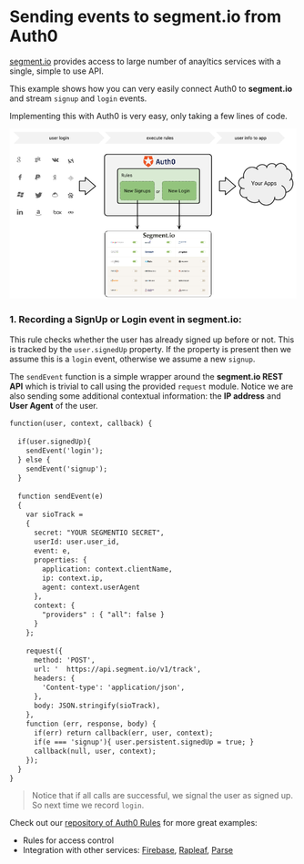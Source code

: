 # Sending events to segment.io from Auth0

[segment.io](http://segment.io/features) provides access to large number of anayltics services with a single, simple to use API. 

This example shows how you can very easily connect Auth0 to __segment.io__ and stream `signup` and `login` events. 

Implementing this with Auth0 is very easy, only taking a few lines of code.

![](media/articles/tutorials/segment-io-dataflow.png)

### 1. Recording a __SignUp__ or __Login__ event in segment.io:

This rule checks whether the user has already signed up before or not. This is tracked by the `user.signedUp` property. If the property is present then we assume this is a `login` event, otherwise we assume a new `signup`. 

The `sendEvent` function is a simple wrapper around the __segment.io REST API__ which is trivial to call using the provided `request` module. Notice we are also sending some additional contextual information: the __IP address__ and __User Agent__ of the user.


```
function(user, context, callback) {

  if(user.signedUp){
    sendEvent('login');
  } else {
    sendEvent('signup');  
  }
  
  function sendEvent(e)
  {
    var sioTrack =  
    {
      secret: "YOUR SEGMENTIO SECRET",
      userId: user.user_id,
      event: e,
      properties: {
        application: context.clientName,
        ip: context.ip,
        agent: context.userAgent
      },
      context: {
        "providers" : { "all": false }
      }
    };

    request({
      method: 'POST',
      url: '  https://api.segment.io/v1/track',
      headers: {
        'Content-type': 'application/json',
      },
      body: JSON.stringify(sioTrack),
    }, 
    function (err, response, body) {
      if(err) return callback(err, user, context);
      if(e === 'signup'){ user.persistent.signedUp = true; }
      callback(null, user, context);
    });
  }
}
```
> Notice that if all calls are successful, we signal the user as signed up. So next time we record `login`.

Check out our [repository of Auth0 Rules](https://github.com/auth0/rules) for more great examples:

* Rules for access control
* Integration with other services: [Firebase](http://firebase.com), [Rapleaf](http://rapleaf.com), [Parse](http://parse.com)
